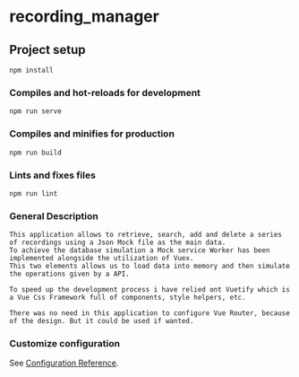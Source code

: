 # recording_manager

## Project setup

```
npm install
```

### Compiles and hot-reloads for development

```
npm run serve
```

### Compiles and minifies for production

```
npm run build
```

### Lints and fixes files

```
npm run lint
```

### General Description

```
This application allows to retrieve, search, add and delete a series of recordings using a Json Mock file as the main data.
To achieve the database simulation a Mock service Worker has been implemented alongside the utilization of Vuex.
This two elements allows us to load data into memory and then simulate the operations given by a API.

To speed up the development process i have relied ont Vuetify which is a Vue Css Framework full of components, style helpers, etc.

There was no need in this application to configure Vue Router, because of the design. But it could be used if wanted.

```

### Customize configuration

See [Configuration Reference](https://cli.vuejs.org/config/).

